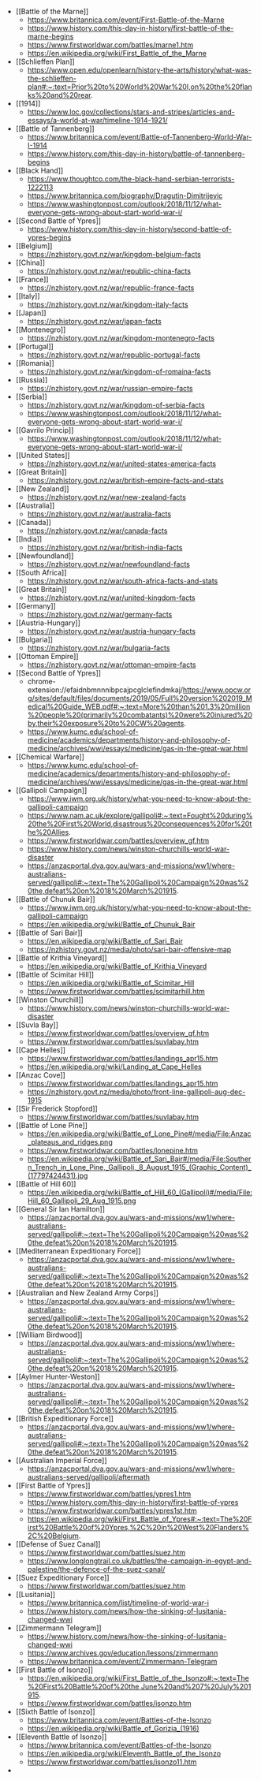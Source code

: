 - [[Battle of the Marne]]
	- https://www.britannica.com/event/First-Battle-of-the-Marne
	- https://www.history.com/this-day-in-history/first-battle-of-the-marne-begins
	- https://www.firstworldwar.com/battles/marne1.htm
	- https://en.wikipedia.org/wiki/First_Battle_of_the_Marne
- [[Schlieffen Plan]]
	- https://www.open.edu/openlearn/history-the-arts/history/what-was-the-schlieffen-plan#:~:text=Prior%20to%20World%20War%20I,on%20the%20flanks%20and%20rear.
- [[1914]]
	- https://www.loc.gov/collections/stars-and-stripes/articles-and-essays/a-world-at-war/timeline-1914-1921/
- [[Battle of Tannenberg]]
	- https://www.britannica.com/event/Battle-of-Tannenberg-World-War-I-1914
	- https://www.history.com/this-day-in-history/battle-of-tannenberg-begins
- [[Black Hand]]
	- https://www.thoughtco.com/the-black-hand-serbian-terrorists-1222113
	- https://www.britannica.com/biography/Dragutin-Dimitrijevic
	- https://www.washingtonpost.com/outlook/2018/11/12/what-everyone-gets-wrong-about-start-world-war-i/
- [[Second Battle of Ypres]]
	- https://www.history.com/this-day-in-history/second-battle-of-ypres-begins
- [[Belgium]]
	- https://nzhistory.govt.nz/war/kingdom-belgium-facts
- [[China]]
	- https://nzhistory.govt.nz/war/republic-china-facts
- [[France]]
	- https://nzhistory.govt.nz/war/republic-france-facts
- [[Italy]]
	- https://nzhistory.govt.nz/war/kingdom-italy-facts
- [[Japan]]
	- https://nzhistory.govt.nz/war/japan-facts
- [[Montenegro]]
	- https://nzhistory.govt.nz/war/kingdom-montenegro-facts
- [[Portugal]]
	- https://nzhistory.govt.nz/war/republic-portugal-facts
- [[Romania]]
	- https://nzhistory.govt.nz/war/kingdom-of-romaina-facts
- [[Russia]]
	- https://nzhistory.govt.nz/war/russian-empire-facts
- [[Serbia]]
	- https://nzhistory.govt.nz/war/kingdom-of-serbia-facts
	- https://www.washingtonpost.com/outlook/2018/11/12/what-everyone-gets-wrong-about-start-world-war-i/
- [[Gavrilo Princip]]
	- https://www.washingtonpost.com/outlook/2018/11/12/what-everyone-gets-wrong-about-start-world-war-i/
- [[United States]]
	- https://nzhistory.govt.nz/war/united-states-america-facts
- [[Great Britain]]
	- https://nzhistory.govt.nz/war/british-empire-facts-and-stats
- [[New Zealand]]
	- https://nzhistory.govt.nz/war/new-zealand-facts
- [[Australia]]
	- https://nzhistory.govt.nz/war/australia-facts
- [[Canada]]
	- https://nzhistory.govt.nz/war/canada-facts
- [[India]]
	- https://nzhistory.govt.nz/war/british-india-facts
- [[Newfoundland]]
	- https://nzhistory.govt.nz/war/newfoundland-facts
- [[South Africa]]
	- https://nzhistory.govt.nz/war/south-africa-facts-and-stats
- [[Great Britain]]
	- https://nzhistory.govt.nz/war/united-kingdom-facts
- [[Germany]]
	- https://nzhistory.govt.nz/war/germany-facts
- [[Austria-Hungary]]
	- https://nzhistory.govt.nz/war/austria-hungary-facts
- [[Bulgaria]]
	- https://nzhistory.govt.nz/war/bulgaria-facts
- [[Ottoman Empire]]
	- https://nzhistory.govt.nz/war/ottoman-empire-facts
- [[Second Battle of Ypres]]
	- chrome-extension://efaidnbmnnnibpcajpcglclefindmkaj/https://www.opcw.org/sites/default/files/documents/2019/05/Full%20version%202019_Medical%20Guide_WEB.pdf#:~:text=More%20than%201.3%20million%20people%20(primarily%20combatants)%20were%20injured%20by,their%20exposure%20to%20CW%20agents.
	- https://www.kumc.edu/school-of-medicine/academics/departments/history-and-philosophy-of-medicine/archives/wwi/essays/medicine/gas-in-the-great-war.html
- [[Chemical Warfare]]
	- https://www.kumc.edu/school-of-medicine/academics/departments/history-and-philosophy-of-medicine/archives/wwi/essays/medicine/gas-in-the-great-war.html
- [[Gallipoli Campaign]]
	- https://www.iwm.org.uk/history/what-you-need-to-know-about-the-gallipoli-campaign
	- https://www.nam.ac.uk/explore/gallipoli#:~:text=Fought%20during%20the%20First%20World,disastrous%20consequences%20for%20the%20Allies.
	- https://www.firstworldwar.com/battles/overview_gf.htm
	- https://www.history.com/news/winston-churchills-world-war-disaster
	- https://anzacportal.dva.gov.au/wars-and-missions/ww1/where-australians-served/gallipoli#:~:text=The%20Gallipoli%20Campaign%20was%20the,defeat%20on%2018%20March%201915.
- [[Battle of Chunuk Bair]]
	- https://www.iwm.org.uk/history/what-you-need-to-know-about-the-gallipoli-campaign
	- https://en.wikipedia.org/wiki/Battle_of_Chunuk_Bair
- [[Battle of Sari Bair]]
	- https://en.wikipedia.org/wiki/Battle_of_Sari_Bair
	- https://nzhistory.govt.nz/media/photo/sari-bair-offensive-map
- [[Battle of Krithia Vineyard]]
	- https://en.wikipedia.org/wiki/Battle_of_Krithia_Vineyard
- [[Battle of Scimitar Hill]]
	- https://en.wikipedia.org/wiki/Battle_of_Scimitar_Hill
	- https://www.firstworldwar.com/battles/scimitarhill.htm
- [[Winston Churchill]]
	- https://www.history.com/news/winston-churchills-world-war-disaster
- [[Suvla Bay]]
	- https://www.firstworldwar.com/battles/overview_gf.htm
	- https://www.firstworldwar.com/battles/suvlabay.htm
- [[Cape Helles]]
	- https://www.firstworldwar.com/battles/landings_apr15.htm
	- https://en.wikipedia.org/wiki/Landing_at_Cape_Helles
- [[Anzac Cove]]
	- https://www.firstworldwar.com/battles/landings_apr15.htm
	- https://nzhistory.govt.nz/media/photo/front-line-gallipoli-aug-dec-1915
- [[Sir Frederick Stopford]]
	- https://www.firstworldwar.com/battles/suvlabay.htm
- [[Battle of Lone Pine]]
	- https://en.wikipedia.org/wiki/Battle_of_Lone_Pine#/media/File:Anzac_plateaus_and_ridges.png
	- https://www.firstworldwar.com/battles/lonepine.htm
	- https://en.wikipedia.org/wiki/Battle_of_Sari_Bair#/media/File:Southern_Trench_in_Lone_Pine,_Gallipoli,_8_August_1915_(Graphic_Content)_(17797424431).jpg
- [[Battle of Hill 60]]
	- https://en.wikipedia.org/wiki/Battle_of_Hill_60_(Gallipoli)#/media/File:Hill_60_Gallipoli_29_Aug_1915.png
- [[General Sir Ian Hamilton]]
	- https://anzacportal.dva.gov.au/wars-and-missions/ww1/where-australians-served/gallipoli#:~:text=The%20Gallipoli%20Campaign%20was%20the,defeat%20on%2018%20March%201915.
- [[Mediterranean Expeditionary Force]]
	- https://anzacportal.dva.gov.au/wars-and-missions/ww1/where-australians-served/gallipoli#:~:text=The%20Gallipoli%20Campaign%20was%20the,defeat%20on%2018%20March%201915.
- [[Australian and New Zealand Army Corps]]
	- https://anzacportal.dva.gov.au/wars-and-missions/ww1/where-australians-served/gallipoli#:~:text=The%20Gallipoli%20Campaign%20was%20the,defeat%20on%2018%20March%201915.
- [[William Birdwood]]
	- https://anzacportal.dva.gov.au/wars-and-missions/ww1/where-australians-served/gallipoli#:~:text=The%20Gallipoli%20Campaign%20was%20the,defeat%20on%2018%20March%201915.
- [[Aylmer Hunter-Weston]]
	- https://anzacportal.dva.gov.au/wars-and-missions/ww1/where-australians-served/gallipoli#:~:text=The%20Gallipoli%20Campaign%20was%20the,defeat%20on%2018%20March%201915.
- [[British Expeditionary Force]]
	- https://anzacportal.dva.gov.au/wars-and-missions/ww1/where-australians-served/gallipoli#:~:text=The%20Gallipoli%20Campaign%20was%20the,defeat%20on%2018%20March%201915.
- [[Australian Imperial Force]]
	- https://anzacportal.dva.gov.au/wars-and-missions/ww1/where-australians-served/gallipoli/aftermath
- [[First Battle of Ypres]]
	- https://www.firstworldwar.com/battles/ypres1.htm
	- https://www.history.com/this-day-in-history/first-battle-of-ypres
	- https://www.firstworldwar.com/battles/ypres1st.htm
	- https://en.wikipedia.org/wiki/First_Battle_of_Ypres#:~:text=The%20First%20Battle%20of%20Ypres,%2C%20in%20West%20Flanders%2C%20Belgium.
- [[Defense of Suez Canal]]
	- https://www.firstworldwar.com/battles/suez.htm
	- https://www.longlongtrail.co.uk/battles/the-campaign-in-egypt-and-palestine/the-defence-of-the-suez-canal/
- [[Suez Expeditionary Force]]
	- https://www.firstworldwar.com/battles/suez.htm
- [[Lusitania]]
	- https://www.britannica.com/list/timeline-of-world-war-i
	- https://www.history.com/news/how-the-sinking-of-lusitania-changed-wwi
- [[Zimmermann Telegram]]
	- https://www.history.com/news/how-the-sinking-of-lusitania-changed-wwi
	- https://www.archives.gov/education/lessons/zimmermann
	- https://www.britannica.com/event/Zimmermann-Telegram
- [[First Battle of Isonzo]]
	- https://en.wikipedia.org/wiki/First_Battle_of_the_Isonzo#:~:text=The%20First%20Battle%20of%20the,June%20and%207%20July%201915.
	- https://www.firstworldwar.com/battles/isonzo.htm
- [[Sixth Battle of Isonzo]]
	- https://www.britannica.com/event/Battles-of-the-Isonzo
	- https://en.wikipedia.org/wiki/Battle_of_Gorizia_(1916)
- [[Eleventh Battle of Isonzo]]
	- https://www.britannica.com/event/Battles-of-the-Isonzo
	- https://en.wikipedia.org/wiki/Eleventh_Battle_of_the_Isonzo
	- https://www.firstworldwar.com/battles/isonzo11.htm
- 